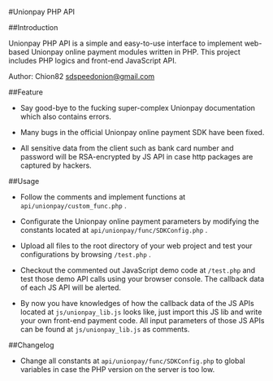 #Unionpay PHP API

##Introduction

Unionpay PHP API is a simple and easy-to-use interface to implement web-based Unionpay online payment modules written in PHP. This project includes PHP logics and front-end JavaScript API.

Author: Chion82 <sdspeedonion@gmail.com>

##Feature

* Say good-bye to the fucking super-complex Unionpay documentation which also contains errors.

* Many bugs in the official Unionpay online payment SDK have been fixed.

* All sensitive data from the client such as bank card number and password will be RSA-encrypted by JS API in case http packages are captured by hackers.

##Usage

* Follow the comments and implement functions at ```api/unionpay/custom_func.php``` .

* Configurate the Unionpay online payment parameters by modifying the constants located at ```api/unionpay/func/SDKConfig.php``` .

* Upload all files to the root directory of your web project and test your configurations by browsing ```/test.php``` .

* Checkout the commented out JavaScript demo code at ```/test.php``` and test those demo API calls using your browser console. The callback data of each JS API will be alerted.

* By now you have knowledges of how the callback data of the JS APIs located at ```js/unionpay_lib.js``` looks like, just import this JS lib and write your own front-end payment code. All input parameters of those JS APIs can be found at ```js/unionpay_lib.js``` as comments.

##Changelog

* Change all constants at ```api/unionpay/func/SDKConfig.php``` to global variables in case the PHP version on the server is too low.

